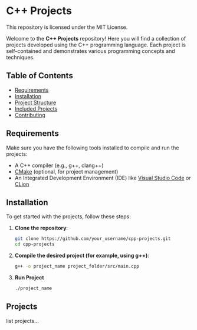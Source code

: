 # C++ Projects

This repository is licensed under the MIT License.

Welcome to the **C++ Projects** repository! Here you will find a collection of projects developed using the C++ programming language. Each project is self-contained and demonstrates various programming concepts and techniques.

## Table of Contents

- [Requirements](#requirements)
- [Installation](#installation)
- [Project Structure](#project-structure)
- [Included Projects](#included-projects)
- [Contributing](#contributing)

## Requirements

Make sure you have the following tools installed to compile and run the projects:

- A C++ compiler (e.g., g++, clang++)
- [CMake](https://cmake.org/) (optional, for project management)
- An Integrated Development Environment (IDE) like [Visual Studio Code](https://code.visualstudio.com/) or [CLion](https://www.jetbrains.com/clion/)

## Installation

To get started with the projects, follow these steps:

1. **Clone the repository**:
   ```bash
   git clone https://github.com/your_username/cpp-projects.git
   cd cpp-projects
   ```
2. **Compile the desired project (for example, using g++)**:
   ```bash
   g++ -o project_name project_folder/src/main.cpp
   ```
3. **Run Project**
   ```bash
   ./project_name
   ```

## Projects

list projects...
